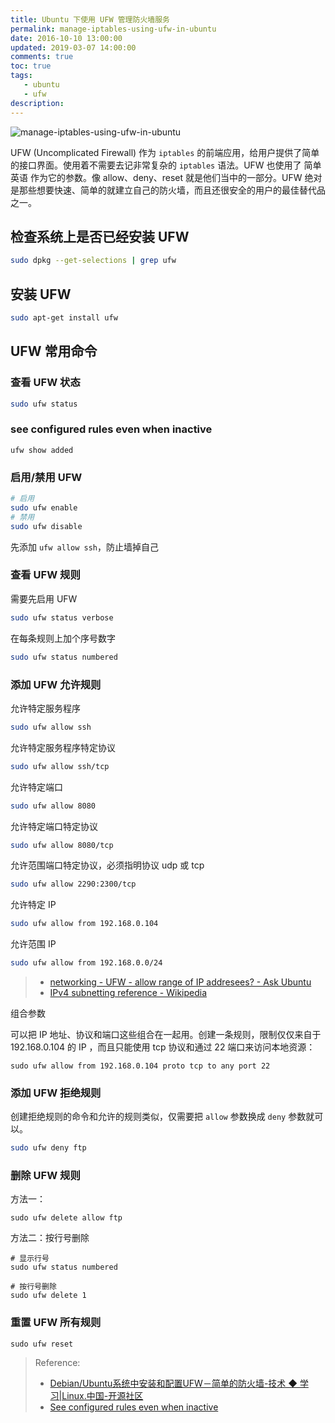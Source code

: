 ```yaml
---
title: Ubuntu 下使用 UFW 管理防火墙服务
permalink: manage-iptables-using-ufw-in-ubuntu
date: 2016-10-10 13:00:00
updated: 2019-03-07 14:00:00
comments: true
toc: true
tags:
   - ubuntu
   - ufw
description:
---
```


<img src="https://ws1.sinaimg.cn/large/006tKfTcgy1g0u8m88n8gj30u00cvq9x.jpg" alt="manage-iptables-using-ufw-in-ubuntu" />

UFW (Uncomplicated Firewall) 作为 `iptables` 的前端应用，给用户提供了简单的接口界面。使用着不需要去记非常复杂的 `iptables` 语法。UFW 也使用了 简单英语 作为它的参数。像 allow、deny、reset 就是他们当中的一部分。UFW 绝对是那些想要快速、简单的就建立自己的防火墙，而且还很安全的用户的最佳替代品之一。

## 检查系统上是否已经安装 UFW

``` bash
sudo dpkg --get-selections | grep ufw
```

## 安装 UFW

``` bash
sudo apt-get install ufw
```

<!-- more -->

## UFW 常用命令

### 查看 UFW 状态

``` bash
sudo ufw status
```

### see configured rules even when inactive

```
ufw show added
```

### 启用/禁用 UFW

``` bash
# 启用
sudo ufw enable
# 禁用
sudo ufw disable
```

先添加 `ufw allow ssh`，防止墙掉自己

### 查看 UFW 规则

需要先启用 UFW

``` bash
sudo ufw status verbose
```

在每条规则上加个序号数字

``` bash
sudo ufw status numbered
```

### 添加 UFW 允许规则

允许特定服务程序

``` bash
sudo ufw allow ssh
```

允许特定服务程序特定协议

``` bash
sudo ufw allow ssh/tcp
```

允许特定端口

``` bash
sudo ufw allow 8080
```

允许特定端口特定协议

``` bash
sudo ufw allow 8080/tcp
```

允许范围端口特定协议，必须指明协议 udp 或 tcp

``` bash
sudo ufw allow 2290:2300/tcp
```

允许特定 IP

``` bash
sudo ufw allow from 192.168.0.104
```

允许范围 IP

``` bash
sudo ufw allow from 192.168.0.0/24
```

> - [networking - UFW - allow range of IP addresees? - Ask Ubuntu](https://askubuntu.com/questions/646424/ufw-allow-range-of-ip-addresees)
> - [IPv4 subnetting reference - Wikipedia](https://en.wikipedia.org/wiki/IPv4_subnetting_reference)

组合参数

可以把 IP 地址、协议和端口这些组合在一起用。创建一条规则，限制仅仅来自于 192.168.0.104 的 IP ，而且只能使用 tcp 协议和通过 22 端口来访问本地资源：

```
sudo ufw allow from 192.168.0.104 proto tcp to any port 22
```

### 添加 UFW 拒绝规则

创建拒绝规则的命令和允许的规则类似，仅需要把 `allow` 参数换成 `deny` 参数就可以。

``` bash
sudo ufw deny ftp
```

### 删除 UFW 规则

方法一：

```
sudo ufw delete allow ftp
```

方法二：按行号删除

```
# 显示行号
sudo ufw status numbered

# 按行号删除
sudo ufw delete 1
```

### 重置 UFW 所有规则

```
sudo ufw reset
```

> Reference:
> - [Debian/Ubuntu系统中安装和配置UFW－简单的防火墙-技术 ◆ 学习|Linux.中国-开源社区](https://linux.cn/article-2489-1.html)
> - [See configured rules even when inactive](https://askubuntu.com/questions/30781/see-configured-rules-even-when-inactive)
